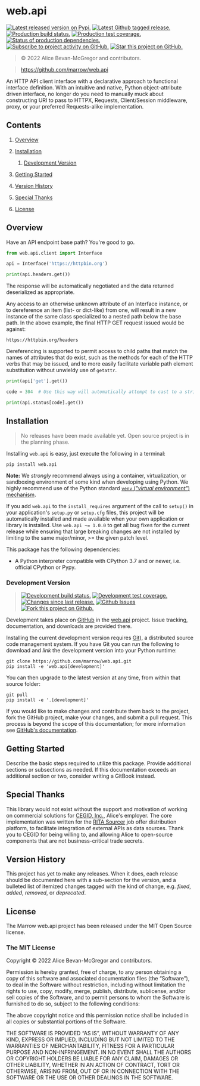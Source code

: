 # web.api

[![][latestversion]][latestversion_] [![][ghtag]][ghtag_] [![][masterstatus]][masterstatus_] [![][mastercover]][mastercover_] [![][masterreq]][masterreq_] [![][ghwatch]][ghsubscription] [![][ghstar]][ghsubscription]

> © 2022 Alice Bevan-McGregor and contributors.

> https://github.com/marrow/web.api

An HTTP API client interface with a declarative approach to functional interface definition. With an intuitive and native, Python object-attribute driven interface, no longer do you need to manually muck about constructing URI to pass to HTTPX, Requests, Client/Session middleware, proxy, or your preferred Requests-alike implementation.


## Contents

1. [Overview](#overview)

2. [Installation](#installation)

	1. [Development Version](#development-version)

3. [Getting Started](#getting-started)

4. [Version History](#version-history)

5. [Special Thanks](#special-thanks)

6. [License](#license)


## Overview

Have an API endpoint base path? You're good to go.

```python
from web.api.client import Interface

api = Interface('https://httpbin.org')

print(api.headers.get())
```

The response will be automatically negotiated and the data returned deserialized as appropriate.

Any access to an otherwise unknown attribute of an Interface instance, or to dereference an item (list- or dict-like) from one, will result in a new instance of the same class specialized to a nested path below the base path. In the above example, the final HTTP GET request issued would be against:

	https://httpbin.org/headers

Dereferencing is supported to permit access to child paths that match the names of attributes that do exist, such as the methods for each of the HTTP verbs that may be issued, and to more easily facilitate variable path element substitution without unwieldy use of `getattr`.

```python
print(api['get'].get())
```

```python
code = 304  # Use this way will automatically attempt to cast to a string.

print(api.status[code].get())
```


## Installation

> No releases have been made available yet. Open source project is in the planning phase.

Installing `web.api` is easy, just execute the following in a terminal:

	pip install web.api

**Note:** We *strongly* recommend always using a container, virtualization, or sandboxing environment of some kind when developing using Python. We highly recommend use of the Python standard [`venv` (_"virtual environment"_) mechanism][venv].

If you add `web.api` to the `install_requires` argument of the call to `setup()` in your application's `setup.py` or `setup.cfg` files, this project will be automatically installed and made available when your own application or library is installed. Use `web.api ~= 1.0.0` to get all bug fixes for the current release while ensuring that large breaking changes are not installed by limiting to the same major/minor, >= the given patch level.

This package has the following dependencies:

* A Python interpreter compatible with CPython 3.7 and or newer, i.e. official CPython or Pypy.


### Development Version

> [![][developstatus]][developstatus_] [![][developcover]][developcover_] [![][ghsince]][ghsince_] [![][ghissues]][ghissues_] [![][ghfork]][ghfork_]

Development takes place on [GitHub][github] in the [web.api][repo] project. Issue tracking, documentation, and downloads are provided there.

Installing the current development version requires [Git][git]), a distributed source code management system. If you have Git you can run the following to download and *link* the development version into your Python runtime:

	git clone https://github.com/marrow/web.api.git
	pip install -e 'web.api[development]'

You can then upgrade to the latest version at any time, from within that source folder:

	git pull
	pip install -e '.[development]'

If you would like to make changes and contribute them back to the project, fork the GitHub project, make your changes, and submit a pull request. This process is beyond the scope of this documentation; for more information see [GitHub's documentation][ghhelp].


## Getting Started

Describe the basic steps required to utilize this package. Provide additional sections or subsections as needed. If this documentation exceeds an additional section or two, consider writing a GitBook instead.


## Special Thanks

This library would not exist without the support and motivation of working on commercial solutions for [CEGID, Inc.](https://www.cegid.com), Alice's employer. The core implementation was written for the [RITA Sourcer](https://www.cegid.com/fr-ca/produits/cegid-rita) job offer distribution platform, to facilitate integration of external APIs as data sources. Thank you to CEGID for being willing to, and allowing Alice to open-source components that are not business-critical trade secrets.


## Version History

This project has yet to make any releases. When it does, each release should be documented here with a sub-section for the version, and a bulleted list of itemized changes tagged with the kind of change, e.g. *fixed*, *added*, *removed*, or *deprecated*.


## License

The Marrow web.api project has been released under the MIT Open Source license.

### The MIT License

Copyright © 2022 Alice Bevan-McGregor and contributors.

Permission is hereby granted, free of charge, to any person obtaining a copy of this software and associated documentation files (the “Software”), to deal in the Software without restriction, including without limitation the rights to use, copy, modify, merge, publish, distribute, sublicense, and/or sell copies of the Software, and to permit persons to whom the Software is furnished to do so, subject to the following conditions:

The above copyright notice and this permission notice shall be included in all copies or substantial portions of the Software.

THE SOFTWARE IS PROVIDED “AS IS”, WITHOUT WARRANTY OF ANY KIND, EXPRESS OR IMPLIED, INCLUDING BUT NOT LIMITED TO THE WARRANTIES OF MERCHANTABILITY, FITNESS FOR A PARTICULAR PURPOSE AND NON-INFRINGEMENT. IN NO EVENT SHALL THE AUTHORS OR COPYRIGHT HOLDERS BE LIABLE FOR ANY CLAIM, DAMAGES OR OTHER LIABILITY, WHETHER IN AN ACTION OF CONTRACT, TORT OR OTHERWISE, ARISING FROM, OUT OF OR IN CONNECTION WITH THE SOFTWARE OR THE USE OR OTHER DEALINGS IN THE SOFTWARE.


[venv]: https://docs.python.org/3/tutorial/venv.html

[git]: http://git-scm.com/
[repo]: https://github.com/marrow/web.api/
[github]: https://github.com/
[ghhelp]: https://help.github.com/


[ghwatch]: https://img.shields.io/github/watchers/marrow/web.api.svg?style=social&label=Watch "Subscribe to project activity on GitHub."
[ghstar]: https://img.shields.io/github/stars/marrow/web.api.svg?style=social&label=Star "Star this project on GitHub."
[ghsubscription]: https://github.com/marrow/cinje/subscription
[ghfork]: https://img.shields.io/github/forks/marrow/web.api.svg?style=social&label=Fork "Fork this project on Github."
[ghfork_]: https://github.com/marrow/cinje/fork

[masterstatus]: http://img.shields.io/travis/marrow/web.api/master.svg?style=flat "Production build status."
[masterstatus_]: https://travis-ci.org/marrow/cinje/branches
[mastercover]: http://img.shields.io/codecov/c/github/marrow/web.api/master.svg?style=flat "Production test coverage."
[mastercover_]: https://codecov.io/github/marrow/cinje?branch=master
[masterreq]: https://img.shields.io/requires/github/marrow/web.api.svg "Status of production dependencies."
[masterreq_]: https://requires.io/github/marrow/cinje/requirements/?branch=master

[developstatus]: http://img.shields.io/travis/marrow/web.api/develop.svg?style=flat "Development build status."
[developstatus_]: https://travis-ci.org/marrow/cinje/branches
[developcover]: http://img.shields.io/codecov/c/github/marrow/web.api/develop.svg?style=flat "Development test coverage."
[developcover_]: https://codecov.io/github/marrow/cinje?branch=develop
[developreq]: https://img.shields.io/requires/github/marrow/web.api.svg "Status of development dependencies."
[developreq_]: https://requires.io/github/marrow/cinje/requirements/?branch=develop

[ghissues]: http://img.shields.io/github/issues-raw/marrow/web.api.svg?style=flat "Github Issues"
[ghissues_]: https://github.com/marrow/cinje/issues
[ghsince]: https://img.shields.io/github/commits-since/marrow/web.api/1.0.0.svg "Changes since last release."
[ghsince_]: https://github.com/marrow/cinje/commits/develop
[ghtag]: https://img.shields.io/github/tag/marrow/web.api.svg "Latest Github tagged release."
[ghtag_]: https://github.com/marrow/cinje/tree/1.0
[latestversion]: http://img.shields.io/pypi/v/web.api.svg?style=flat "Latest released version on Pypi."
[latestversion_]: https://pypi.python.org/pypi/web.api

[cake]: http://img.shields.io/badge/cake-lie-1b87fb.svg?style=flat
